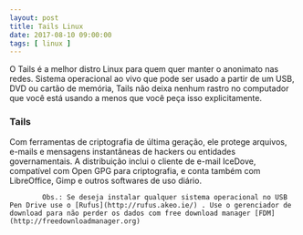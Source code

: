 ```yaml
---
layout: post
title: Tails Linux
date: 2017-08-10 09:00:00
tags: [ linux ]
---
```



O Tails é a melhor distro Linux para quem quer manter o anonimato nas redes. Sistema operacional ao vivo que pode ser usado a partir de um USB, DVD ou cartão de memória, Tails não deixa nenhum rastro no computador que você está usando a menos que você peça isso explicitamente.

### Tails

Com ferramentas de criptografia de última geração, ele protege arquivos, e-mails e mensagens instantâneas de hackers ou entidades governamentais. A distribuição inclui o cliente de e-mail IceDove, compatível com Open GPG para criptografia, e conta também com LibreOffice, Gimp e outros softwares de uso diário.


			Obs.: Se deseja instalar qualquer sistema operacional no USB Pen Drive use o [Rufus](http://rufus.akeo.ie/) . Use o gerenciador de download para não perder os dados com free download manager [FDM](http://freedownloadmanager.org)
